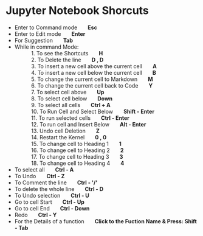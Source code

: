 # Jupyter Notebook Shorcuts
- Enter to Command mode &nbsp;&nbsp;&nbsp;&nbsp;&nbsp; **Esc** 
- Enter to Edit mode &nbsp;&nbsp;&nbsp;&nbsp;&nbsp; **Enter** 
- For Suggestion &nbsp;&nbsp;&nbsp;&nbsp;&nbsp; **Tab**
- While in command Mode:<br>
&nbsp;&nbsp;&nbsp;&nbsp;&nbsp;&nbsp;&nbsp;&nbsp;&nbsp;&nbsp; 1. To see the Shortcuts &nbsp;&nbsp;&nbsp;&nbsp;&nbsp; **H**<br>
&nbsp;&nbsp;&nbsp;&nbsp;&nbsp;&nbsp;&nbsp;&nbsp;&nbsp;&nbsp; 2. To Delete the line &nbsp;&nbsp;&nbsp;&nbsp;&nbsp; **D , D**<br>
&nbsp;&nbsp;&nbsp;&nbsp;&nbsp;&nbsp;&nbsp;&nbsp;&nbsp;&nbsp; 3. To insert a new cell above the current cell &nbsp;&nbsp;&nbsp;&nbsp;&nbsp; **A**<br>
&nbsp;&nbsp;&nbsp;&nbsp;&nbsp;&nbsp;&nbsp;&nbsp;&nbsp;&nbsp; 4. To insert a new cell below the current cell &nbsp;&nbsp;&nbsp;&nbsp;&nbsp; **B**<br>
&nbsp;&nbsp;&nbsp;&nbsp;&nbsp;&nbsp;&nbsp;&nbsp;&nbsp;&nbsp; 5. To change the current cell to Markdown &nbsp;&nbsp;&nbsp;&nbsp;&nbsp; **M**<br>
&nbsp;&nbsp;&nbsp;&nbsp;&nbsp;&nbsp;&nbsp;&nbsp;&nbsp;&nbsp; 6. To change the current cell back to Code &nbsp;&nbsp;&nbsp;&nbsp;&nbsp; **Y**<br>
&nbsp;&nbsp;&nbsp;&nbsp;&nbsp;&nbsp;&nbsp;&nbsp;&nbsp;&nbsp; 7. To select cell above &nbsp;&nbsp;&nbsp;&nbsp;&nbsp; **Up**<br>
&nbsp;&nbsp;&nbsp;&nbsp;&nbsp;&nbsp;&nbsp;&nbsp;&nbsp;&nbsp; 8. To select cell below &nbsp;&nbsp;&nbsp;&nbsp;&nbsp; **Down**<br>
&nbsp;&nbsp;&nbsp;&nbsp;&nbsp;&nbsp;&nbsp;&nbsp;&nbsp;&nbsp; 9. To select all cells &nbsp;&nbsp;&nbsp;&nbsp;&nbsp; **Ctrl + A**<br>
&nbsp;&nbsp;&nbsp;&nbsp;&nbsp;&nbsp;&nbsp;&nbsp;&nbsp;&nbsp; 10. To Run Cell and Select Below &nbsp;&nbsp;&nbsp;&nbsp;&nbsp; **Shift - Enter**<br>
&nbsp;&nbsp;&nbsp;&nbsp;&nbsp;&nbsp;&nbsp;&nbsp;&nbsp;&nbsp; 11. To run selected cells &nbsp;&nbsp;&nbsp;&nbsp;&nbsp; **Ctrl - Enter**<br>
&nbsp;&nbsp;&nbsp;&nbsp;&nbsp;&nbsp;&nbsp;&nbsp;&nbsp;&nbsp; 12. To run cell and Insert Below &nbsp;&nbsp;&nbsp;&nbsp;&nbsp; **Alt - Enter**<br>
&nbsp;&nbsp;&nbsp;&nbsp;&nbsp;&nbsp;&nbsp;&nbsp;&nbsp;&nbsp; 13. Undo cell Deletion &nbsp;&nbsp;&nbsp;&nbsp;&nbsp; **Z**<br>
&nbsp;&nbsp;&nbsp;&nbsp;&nbsp;&nbsp;&nbsp;&nbsp;&nbsp;&nbsp; 14. Restart the Kernel &nbsp;&nbsp;&nbsp;&nbsp;&nbsp; **0 , 0**<br>
&nbsp;&nbsp;&nbsp;&nbsp;&nbsp;&nbsp;&nbsp;&nbsp;&nbsp;&nbsp; 15. To change cell to Heading 1 &nbsp;&nbsp;&nbsp;&nbsp;&nbsp; **1**<br>
&nbsp;&nbsp;&nbsp;&nbsp;&nbsp;&nbsp;&nbsp;&nbsp;&nbsp;&nbsp; 16. To change cell to Heading 2 &nbsp;&nbsp;&nbsp;&nbsp;&nbsp; **2**<br>
&nbsp;&nbsp;&nbsp;&nbsp;&nbsp;&nbsp;&nbsp;&nbsp;&nbsp;&nbsp; 17. To change cell to Heading 3 &nbsp;&nbsp;&nbsp;&nbsp;&nbsp; **3**<br>
&nbsp;&nbsp;&nbsp;&nbsp;&nbsp;&nbsp;&nbsp;&nbsp;&nbsp;&nbsp; 18. To change cell to Heading 4 &nbsp;&nbsp;&nbsp;&nbsp;&nbsp; **4**<br>
- To select all &nbsp;&nbsp;&nbsp;&nbsp;&nbsp; **Ctrl - A**
- To Undo &nbsp;&nbsp;&nbsp;&nbsp;&nbsp; **Ctrl - Z**
- To Comment the line &nbsp;&nbsp;&nbsp;&nbsp;&nbsp; **Ctrl - '/'**
- To delete the whole line &nbsp;&nbsp;&nbsp;&nbsp;&nbsp; **Ctrl - D**
- To Undo selection &nbsp;&nbsp;&nbsp;&nbsp;&nbsp; **Ctrl - U**
- Go to cell Start &nbsp;&nbsp;&nbsp;&nbsp;&nbsp; **Ctrl - Up**
- Go to cell End &nbsp;&nbsp;&nbsp;&nbsp;&nbsp; **Ctrl - Down**
- Redo &nbsp;&nbsp;&nbsp;&nbsp;&nbsp; **Ctrl - Y**
- For the Details of a function &nbsp;&nbsp;&nbsp;&nbsp;&nbsp; **Click to the Fuction Name & Press: Shift - Tab**
